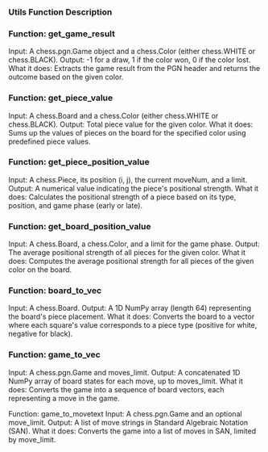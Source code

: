 ### Utils Function Description

### Function: get_game_result
Input: A chess.pgn.Game object and a chess.Color (either chess.WHITE or chess.BLACK).
Output: -1 for a draw, 1 if the color won, 0 if the color lost.
What it does: Extracts the game result from the PGN header and returns the outcome based on the given color.

### Function: get_piece_value
Input: A chess.Board and a chess.Color (either chess.WHITE or chess.BLACK).
Output: Total piece value for the given color.
What it does: Sums up the values of pieces on the board for the specified color using predefined piece values.

### Function: get_piece_position_value
Input: A chess.Piece, its position (i, j), the current moveNum, and a limit.
Output: A numerical value indicating the piece's positional strength.
What it does: Calculates the positional strength of a piece based on its type, position, and game phase (early or late).

### Function: get_board_position_value
Input: A chess.Board, a chess.Color, and a limit for the game phase.
Output: The average positional strength of all pieces for the given color.
What it does: Computes the average positional strength for all pieces of the given color on the board.

### Function: board_to_vec
Input: A chess.Board.
Output: A 1D NumPy array (length 64) representing the board's piece placement.
What it does: Converts the board to a vector where each square's value corresponds to a piece type (positive for white, negative for black).

### Function: game_to_vec
Input: A chess.pgn.Game and moves_limit.
Output: A concatenated 1D NumPy array of board states for each move, up to moves_limit.
What it does: Converts the game into a sequence of board vectors, each representing a move in the game.

Function: game_to_movetext
Input: A chess.pgn.Game and an optional move_limit.
Output: A list of move strings in Standard Algebraic Notation (SAN).
What it does: Converts the game into a list of moves in SAN, limited by move_limit.

